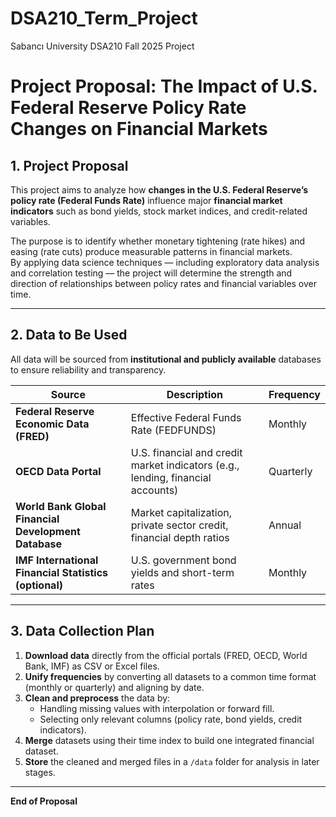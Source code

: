 # DSA210_Term_Project
Sabancı University DSA210 Fall 2025 Project
# Project Proposal: The Impact of U.S. Federal Reserve Policy Rate Changes on Financial Markets

## 1. Project Proposal
This project aims to analyze how **changes in the U.S. Federal Reserve’s policy rate (Federal Funds Rate)** influence major **financial market indicators** such as bond yields, stock market indices, and credit-related variables.  

The purpose is to identify whether monetary tightening (rate hikes) and easing (rate cuts) produce measurable patterns in financial markets.  
By applying data science techniques — including exploratory data analysis and correlation testing — the project will determine the strength and direction of relationships between policy rates and financial variables over time.

---

## 2. Data to Be Used
All data will be sourced from **institutional and publicly available** databases to ensure reliability and transparency.

| Source | Description | Frequency |
|--------|--------------|------------|
| **Federal Reserve Economic Data (FRED)** | Effective Federal Funds Rate (FEDFUNDS) | Monthly |
| **OECD Data Portal** | U.S. financial and credit market indicators (e.g., lending, financial accounts) | Quarterly |
| **World Bank Global Financial Development Database** | Market capitalization, private sector credit, financial depth ratios | Annual |
| **IMF International Financial Statistics (optional)** | U.S. government bond yields and short-term rates | Monthly |


---

## 3. Data Collection Plan
1. **Download data** directly from the official portals (FRED, OECD, World Bank, IMF) as CSV or Excel files.  
2. **Unify frequencies** by converting all datasets to a common time format (monthly or quarterly) and aligning by date.  
3. **Clean and preprocess** the data by:  
   - Handling missing values with interpolation or forward fill.  
   - Selecting only relevant columns (policy rate, bond yields, credit indicators).  
4. **Merge** datasets using their time index to build one integrated financial dataset.  
5. **Store** the cleaned and merged files in a `/data` folder for analysis in later stages.

---

**End of Proposal**

